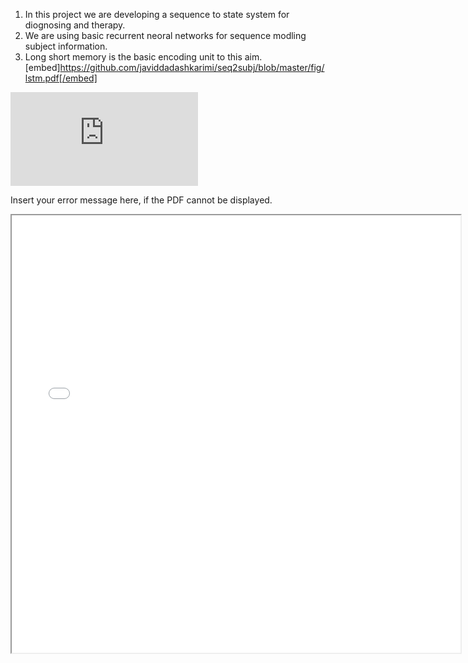 1. In this project we are developing a sequence to state system for diognosing and therapy. 
2. We are using basic recurrent neoral networks for sequence modling subject information.
3. Long short memory is the basic encoding unit to this aim.
[embed]https://github.com/javiddadashkarimi/seq2subj/blob/master/fig/lstm.pdf[/embed]

![alt text](http://dadashkarimi.com/files/lstm.pdf)

  <meta name="referrer" content="never">
    <script src="/assets/pdf-2ec826331995dab394be3e872a18fb5d.js"></script><link rel="stylesheet" href="/assets/pdf-cf9d7e1cd14c0eeb4efd0f7fac3b310f.css">
    


  <object width="400" height="500" type="application/pdf" data="https://github.com/javiddadashkarimi/seq2subj/blob/master/fig/lstm.pdf" id="pdf_content">
    <p>Insert your error message here, if the PDF cannot be displayed.</p>
  </object>
<iframe src="fig/lstm.pdf" style="width:718px; height:700px;" framebopdfrder="0"></iframe>

